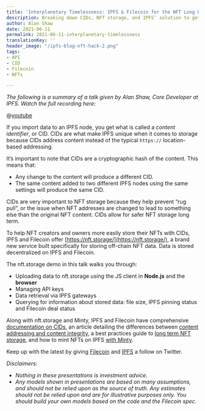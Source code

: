 ```yaml
---
title: 'Interplanetary Timelessness: IPFS & Filecoin for the NFT Long Haul'
description: Breaking down CIDs, NFT storage, and IPFS’ solution to get devs started.
author: Alan Shaw
date: 2021-06-11
permalink: 2021-06-11-interplanetary-timelessness
translationKey: ''
header_image: "/ipfs-blog-nft-hack-2.png"
tags:
- API
- CID
- Filecoin
- NFTs

---
```

_The following is a summary of a talk given by Alan Shaw, Core Developer at IPFS._ _Watch the full recording here:_

@[youtube](aNaj9xNF8OU)

If you import data to an IPFS node, you get what is called a _content identifier_, or CID. CIDs are what make IPFS unique when it comes to storage because CIDs address content instead of the typical `https://` location-based addressing.

It’s important to note that CIDs are a cryptographic hash of the content. This means that:

* Any change to the content will produce a different CID.
* The same content added to two different IPFS nodes using the same settings will produce the same CID.

CIDs are very important to NFT storage because they help prevent “rug pull”, or the issue when NFT addresses are changed to lead to something else than the original NFT content. CIDs allow for safer NFT storage long term.

To help NFT creators and owners more easily store their NFTs with CIDs, IPFS and Filecoin offer [https://nft.storage/](https://nft.storage/), a brand new service built specifically for storing off-chain NFT data. Data is stored decentralized on IPFS and Filecoin.

The nft.storage demo in this talk walks you through:

* Uploading data to nft.storage using the JS client in **Node.js** and the **browser**
* Managing API keys
* Data retrieval via IPFS gateways
* Querying for information about stored data: file size, IPFS pinning status and Filecoin deal status

Along with nft.storage and Minty, IPFS and Filecoin have comprehensive [documentation on CIDs](https://docs.ipfs.io/concepts/content-addressing/#identifier-formats), an article detailing the differences between [content addressing and content integrity](https://blog.ipfs.io/2021-04-05-storing-nfts-on-ipfs/), a best practices guide to [long term NFT storage](https://docs.ipfs.io/how-to/best-practices-for-nft-data/), and how to mint NFTs on IPFS [with Minty](https://docs.ipfs.io/how-to/mint-nfts-with-ipfs/#how-minty-works).

Keep up with the latest by giving [Filecoin](https://twitter.com/filecoin?lang=en) and [IPFS](https://twitter.com/IPFS) a follow on Twitter.

_Disclaimers:_

* _Nothing in these presentations is investment advice._
* _Any models shown in presentations are based on many assumptions, and should not be relied upon as the source of truth. Any estimates should not be relied upon and are for illustrative purposes only. You should build your own models based on the code and the Filecoin spec._